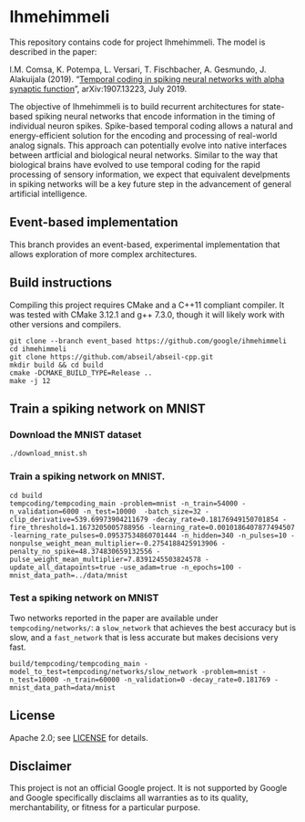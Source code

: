 # Ihmehimmeli

This repository contains code for project Ihmehimmeli. The model is described in the paper:

I.M. Comsa, K. Potempa, L. Versari, T. Fischbacher, A. Gesmundo, J. Alakuijala (2019). “[Temporal coding in spiking neural networks with alpha synaptic function](https://arxiv.org/abs/1907.13223)”, arXiv:1907.13223, July 2019.

The objective of Ihmehimmeli is to build recurrent architectures for
state-based spiking neural networks that encode information in the timing of
individual neuron spikes. Spike-based temporal coding allows a natural and
energy-efficient solution for the encoding and processing of real-world analog
signals. This approach can potentially evolve into native interfaces between
artficial and biological neural networks. Similar to the way that biological
brains have evolved to use temporal coding for the rapid processing of sensory
information, we expect that equivalent develpments in spiking networks will be
a key future step in the advancement of general artificial intelligence.

## Event-based implementation
This branch provides an event-based, experimental implementation that allows
exploration of more complex architectures.

## Build instructions

Compiling this project requires CMake and a C++11 compliant compiler.
It was tested with CMake 3.12.1 and g++ 7.3.0, though it will likely work with
other versions and compilers.

``` shell
git clone --branch event_based https://github.com/google/ihmehimmeli
cd ihmehimmeli
git clone https://github.com/abseil/abseil-cpp.git
mkdir build && cd build
cmake -DCMAKE_BUILD_TYPE=Release ..
make -j 12
```

## Train a spiking network on MNIST

### Download the MNIST dataset
``` shell
./download_mnist.sh
```

### Train a spiking network on MNIST.
``` shell
cd build
tempcoding/tempcoding_main -problem=mnist -n_train=54000 -n_validation=6000 -n_test=10000  -batch_size=32 -clip_derivative=539.69973904211679 -decay_rate=0.18176949150701854 -fire_threshold=1.1673205005788956 -learning_rate=0.0010186407877494507 -learning_rate_pulses=0.09537534860701444 -n_hidden=340 -n_pulses=10 -nonpulse_weight_mean_multiplier=-0.2754188425913906 -penalty_no_spike=48.374830659132556 -pulse_weight_mean_multiplier=7.8391245503824578 -update_all_datapoints=true -use_adam=true -n_epochs=100 -mnist_data_path=../data/mnist
```

### Test a spiking network on MNIST
Two networks reported in the paper are available under `tempcoding/networks/`:
a `slow_network` that achieves the best accuracy but is slow, and
a `fast_network` that is less accurate but makes decisions very fast.

``` shell
build/tempcoding/tempcoding_main -model_to_test=tempcoding/networks/slow_network -problem=mnist -n_test=10000 -n_train=60000 -n_validation=0 -decay_rate=0.181769 -mnist_data_path=data/mnist
```

## License

Apache 2.0; see [LICENSE](LICENSE) for details.

## Disclaimer

This project is not an official Google project. It is not supported by Google
and Google specifically disclaims all warranties as to its quality,
merchantability, or fitness for a particular purpose.
